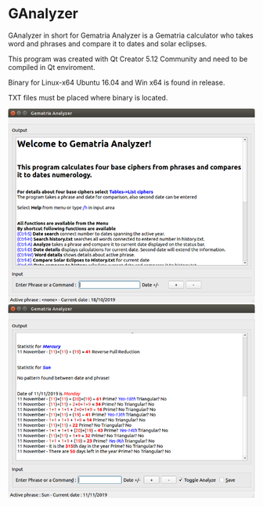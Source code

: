 # GAnalyzer
GAnalyzer in short for Gematria Analyzer is a Gematria calculator who takes word and phrases and compare it to dates and solar eclipses.

This program was created with Qt Creator 5.12 Community and need to be compiled in Qt enviroment.

Binary for Linux-x64 Ubuntu 16.04 and Win x64 is found in release.

TXT files must be placed where binary is located.

![Welcome screen](https://github.com/QTinman/GAnalyzer/blob/master/GematriaAnalyzer.png)
![Welcome screen](https://github.com/QTinman/GAnalyzer/blob/master/GematriaAnalyzer2.png)
